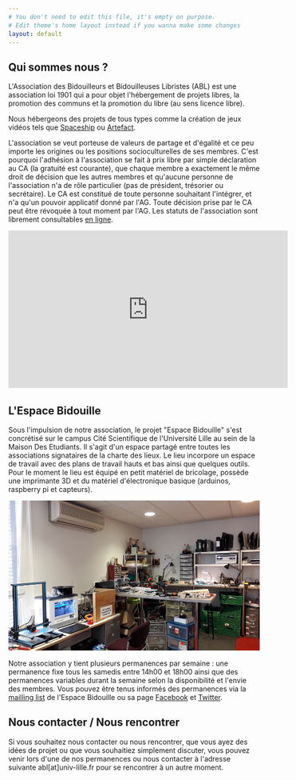 ```yaml
---
# You don't need to edit this file, it's empty on purpose.
# Edit theme's home layout instead if you wanna make some changes
layout: default
---
```


## Qui sommes nous ?

L'Association des Bidouilleurs et Bidouilleuses Libristes (ABL) est une association loi 1901 qui a pour objet l'hébergement de projets libres, la promotion des communs et la promotion du libre (au sens licence libre).

Nous hébergeons des projets de tous types comme la création de jeux vidéos tels que [Spaceship](https://github.com/yoann-dufresne/Spaceship_node) ou [Artefact](https://bidouilleurslibristes.github.io/Artefact/).

L'association se veut porteuse de valeurs de partage et d'égalité et ce peu importe les origines ou les positions socioculturelles de ses membres. C'est pourquoi l'adhésion à l'association se fait à prix libre par simple déclaration au CA (la gratuité est courante), que chaque membre a exactement le même droit de décision que les autres membres et qu'aucune personne de l'association n'a de rôle particulier (pas de président, trésorier ou secrétaire). Le CA est constitué de toute personne souhaitant l'intégrer, et n'a qu'un pouvoir applicatif donné par l'AG. Toute décision prise par le CA peut être révoquée à tout moment par l'AG. Les statuts de l'association sont librement consultables [en ligne](/statuts_ABL.pdf).

<iframe width="560" height="315" src="https://www.youtube.com/embed/uSyYBUxzVn0" title="YouTube video player" frameborder="0" allow="accelerometer; autoplay; clipboard-write; encrypted-media; gyroscope; picture-in-picture" allowfullscreen></iframe>

## L'Espace Bidouille

Sous l'impulsion de notre association, le projet "Espace Bidouille" s'est concrétisé sur le campus Cité Scientifique de l'Université Lille au sein de la Maison Des Etudiants. Il s'agit d'un espace partagé entre toutes les associations signataires de la charte des lieux. Le lieu incorpore un espace de travail avec des plans de travail hauts et bas ainsi que quelques outils. Pour le moment le lieu est équipé en petit matériel de bricolage, possède une imprimante 3D et du matériel d'électronique basique (arduinos, raspberry pi et capteurs).

<img src="imgs/EB2021.jpg" height="300">

Notre association y tient plusieurs permanences par semaine : une permanence fixe tous les samedis entre 14h00 et 18h00 ainsi que des permanences variables durant la semaine selon la disponibilité et l'envie des membres. Vous pouvez être tenus informés des permanences via la [mailling list](https://listes.univ-lille.fr/wws/subscribe/espacebidouille) de l'Espace Bidouille ou sa page [Facebook](https://www.facebook.com/EspaceBidouille) et [Twitter](https://twitter.com/EspaceBidouille).

## Nous contacter / Nous rencontrer

Si vous souhaitez nous contacter ou nous rencontrer, que vous ayez des idées de projet ou que vous souhaitiez simplement discuter, vous pouvez venir lors d'une de nos permanences ou nous contacter à l'adresse suivante abl[at]univ-lille.fr pour se rencontrer à un autre moment.

